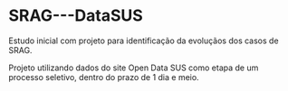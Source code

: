 # SRAG---DataSUS
Estudo inicial com projeto para identificação da evoluçãos dos casos de SRAG.

Projeto utilizando dados do site Open Data SUS como etapa de um processo seletivo, dentro do prazo de 1 dia e meio.
